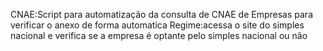 CNAE:Script para automatização da consulta de CNAE de Empresas para verificar o anexo de forma automatica
Regime:acessa o site do simples nacional e verifica se a empresa é optante pelo simples nacional ou não
